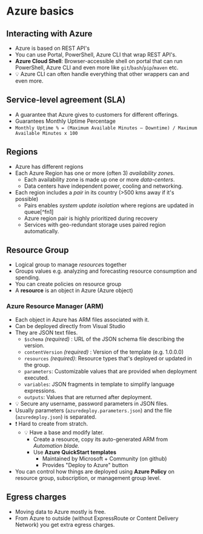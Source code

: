 # Azure basics

## Interacting with Azure

- Azure is based on REST API's
- You can use Portal, PowerShell, Azure CLI that wrap REST API's.
- **Azure Cloud Shell**: Browser-accessible shell on portal that can run PowerShell, Azure CLI and even more like `git`/`bash`/`pip`/`maven` etc.
- 💡 Azure CLI can often handle everything that other wrappers can and even more.

## Service-level agreement (SLA)

- A guarantee that Azure gives to customers for different offerings.
- Guarantees Monthly Uptime Percentage
- `Monthly Uptime % = (Maximum Available Minutes – Downtime) / Maximum Available Minutes x 100`

## Regions

- Azure has different regions
- Each Azure Region has one or more  (often 3) *availability zone*s.
  - Each availability zone is made up one or more *data-centers*.
  - Data centers have independent power, cooling and networking.
- Each region includes a *pair* in its country (>500 kms away if it's possible)
  - Pairs enables *system update isolation* where regions are updated in queue[^fn1]
  - Azure region pair is highly prioritized during recovery
  - Services with geo-redundant storage uses paired region automatically.

## Resource Group

- Logical group to manage *resource*s together
- Groups values e.g. analyzing and forecasting resource consumption and spending.
- You can create policies on resource group
- A **resource** is an object in Azure (Azure object)

### Azure Resource Manager (ARM)

- Each object in Azure has ARM files associated with it.
- Can be deployed directly from Visual Studio
- They are JSON text files.
  - `$schema` *(required)* : URL of the JSON schema file describing the version.
  - `contentVersion` *(required)* : Version of the template (e.g. 1.0.0.0)
  - `resources` *(required)*: Resource types that's deployed or updated in the group.
  - `parameters`: Customizable values that are provided when deployment executed.
  - `variables`: JSON fragments in template to simplify language expressions.
  - `outputs`: Values that are returned after deployment.
- 💡 Secure any username, password parameters in JSON files.
- Usually parameters (`azuredeploy.parameters.json`) and the file (`azuredeploy.json`) is separated.
- ❗ Hard to create from stratch.
  - 💡 Have a base and modify later.
    - Create a resource, copy its auto-generated ARM from *Automation blade.*
    - Use **Azure QuickStart templates**
      - Maintained by Microsoft + Community (on github)
      - Provides "Deploy to Azure" button
- You can control how things are deployed using **Azure Policy** on resource group, subscription, or management group level.

## Egress charges

- Moving data to Azure mostly is free.
- From Azure to outside (without ExpressRoute or  Content Delivery Network) you get extra egress charges.
